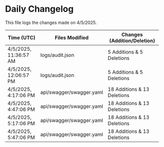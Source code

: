 # Daily Changelog

This file logs the changes made on 4/5/2025.

| Time (UTC)             | Files Modified                    | Changes (Addition/Deletion) |
|------------------------|-----------------------------------|-----------------------------|
| 4/5/2025, 11:36:57 AM | logs/audit.json | 5 Additions & 5 Deletions |
| 4/5/2025, 12:06:57 PM | logs/audit.json | 5 Additions & 5 Deletions|
| 4/5/2025, 4:17:06 PM | api/swagger/swagger.yaml | 18 Additions & 13 Deletions|
| 4/5/2025, 4:47:06 PM | api/swagger/swagger.yaml | 18 Additions & 13 Deletions|
| 4/5/2025, 5:17:06 PM | api/swagger/swagger.yaml | 18 Additions & 13 Deletions|
| 4/5/2025, 5:47:06 PM | api/swagger/swagger.yaml | 18 Additions & 13 Deletions|
